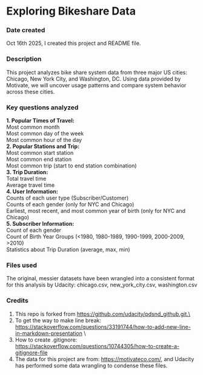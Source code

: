 # Exploring Bikeshare Data

### Date created
Oct 16th 2025, I created this project and README file.

### Description
This project analyzes bike share system data from three major US cities: Chicago, New York City, and Washington, DC. Using data provided by Motivate, we will uncover usage patterns and compare system behavior across these cities.

### Key questions analyzed
**1. Popular Times of Travel:**\
Most common month\
Most common day of the week\
Most common hour of the day\
**2. Popular Stations and Trip:**\
Most common start station\
Most common end station\
Most common trip (start to end station combination)\
**3. Trip Duration:**\
Total travel time\
Average travel time\
**4. User Information:**\
Counts of each user type (Subscriber/Customer)\
Counts of each gender (only for NYC and Chicago)\
Earliest, most recent, and most common year of birth (only for NYC and Chicago)\
**5. Subscriber Information:**\
Count of each gender\
Count of Birth Year Groups (<1980, 1980-1989, 1990-1999, 2000-2009, >2010)\
Statistics about Trip Duration (average, max, min)

### Files used
The original, messier datasets have been wrangled into a consistent format for this analysis by Udacity: chicago.csv, new_york_city.csv, washington.csv

### Credits
1. This repo is forked from https://github.com/udacity/pdsnd_github.git.\
2. To get the way to make line break: https://stackoverflow.com/questions/33191744/how-to-add-new-line-in-markdown-presentation \
3. How to create .gitignore: https://stackoverflow.com/questions/10744305/how-to-create-a-gitignore-file 
4. The data for this project are from: https://motivateco.com/, and Udacity has performed some data wrangling to condense these files.



